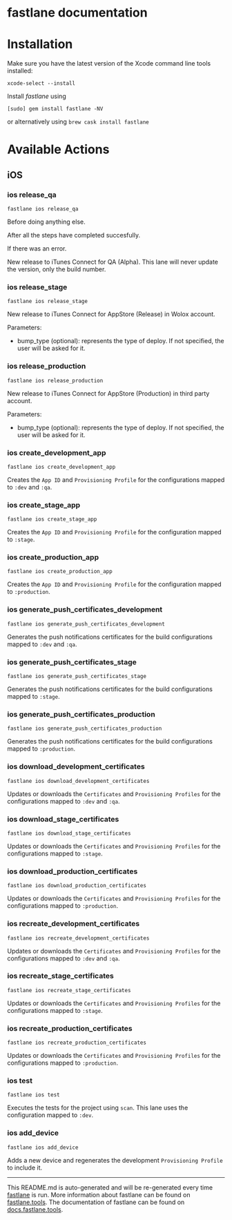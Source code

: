 fastlane documentation
================
# Installation

Make sure you have the latest version of the Xcode command line tools installed:

```
xcode-select --install
```

Install _fastlane_ using
```
[sudo] gem install fastlane -NV
```
or alternatively using `brew cask install fastlane`

# Available Actions
## iOS
### ios release_qa
```
fastlane ios release_qa
```
Before doing anything else.

After all the steps have completed succesfully.

If there was an error.

New release to iTunes Connect for QA (Alpha). This lane will never update the version, only the build number.
### ios release_stage
```
fastlane ios release_stage
```
New release to iTunes Connect for AppStore (Release) in Wolox account.

Parameters:

- bump_type (optional): represents the type of deploy. If not specified, the user will be asked for it.
### ios release_production
```
fastlane ios release_production
```
New release to iTunes Connect for AppStore (Production) in third party account.

Parameters:

- bump_type (optional): represents the type of deploy. If not specified, the user will be asked for it.
### ios create_development_app
```
fastlane ios create_development_app
```
Creates the `App ID` and `Provisioning Profile` for the configurations mapped to `:dev` and `:qa`.
### ios create_stage_app
```
fastlane ios create_stage_app
```
Creates the `App ID` and `Provisioning Profile` for the configuration mapped to `:stage`.
### ios create_production_app
```
fastlane ios create_production_app
```
Creates the `App ID` and `Provisioning Profile` for the configuration mapped to `:production`.
### ios generate_push_certificates_development
```
fastlane ios generate_push_certificates_development
```
Generates the push notifications certificates for the build configurations mapped to `:dev` and `:qa`.
### ios generate_push_certificates_stage
```
fastlane ios generate_push_certificates_stage
```
Generates the push notifications certificates for the build configurations mapped to `:stage`.
### ios generate_push_certificates_production
```
fastlane ios generate_push_certificates_production
```
Generates the push notifications certificates for the build configurations mapped to `:production`.
### ios download_development_certificates
```
fastlane ios download_development_certificates
```
Updates or downloads the `Certificates` and `Provisioning Profiles` for the configurations mapped to `:dev` and `:qa`.
### ios download_stage_certificates
```
fastlane ios download_stage_certificates
```
Updates or downloads the `Certificates` and `Provisioning Profiles` for the configurations mapped to `:stage`.
### ios download_production_certificates
```
fastlane ios download_production_certificates
```
Updates or downloads the `Certificates` and `Provisioning Profiles` for the configurations mapped to `:production`.
### ios recreate_development_certificates
```
fastlane ios recreate_development_certificates
```
Updates or downloads the `Certificates` and `Provisioning Profiles` for the configurations mapped to `:dev` and `:qa`.
### ios recreate_stage_certificates
```
fastlane ios recreate_stage_certificates
```
Updates or downloads the `Certificates` and `Provisioning Profiles` for the configurations mapped to `:stage`.
### ios recreate_production_certificates
```
fastlane ios recreate_production_certificates
```
Updates or downloads the `Certificates` and `Provisioning Profiles` for the configurations mapped to `:production`.
### ios test
```
fastlane ios test
```
Executes the tests for the project using `scan`. This lane uses the configuration mapped to `:dev`.
### ios add_device
```
fastlane ios add_device
```
Adds a new device and regenerates the development `Provisioning Profile` to include it.

----

This README.md is auto-generated and will be re-generated every time [fastlane](https://fastlane.tools) is run.
More information about fastlane can be found on [fastlane.tools](https://fastlane.tools).
The documentation of fastlane can be found on [docs.fastlane.tools](https://docs.fastlane.tools).
